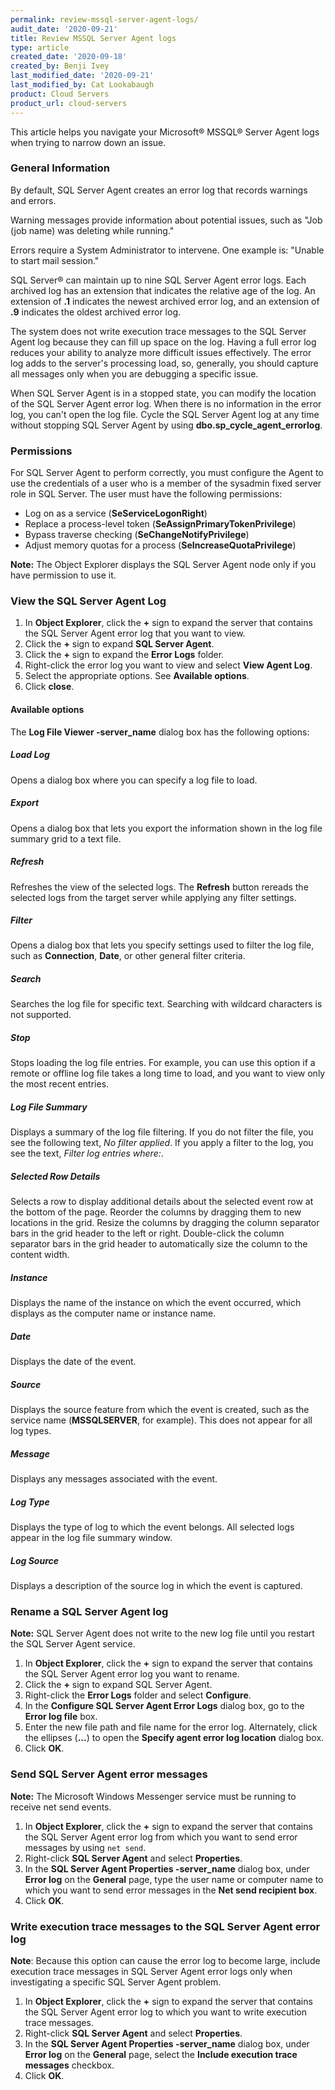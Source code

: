 ```yaml
---
permalink: review-mssql-server-agent-logs/
audit_date: '2020-09-21'
title: Review MSSQL Server Agent logs
type: article
created_date: '2020-09-18'
created_by: Benji Ivey
last_modified_date: '2020-09-21'
last_modified_by: Cat Lookabaugh
product: Cloud Servers
product_url: cloud-servers
---
```


This article helps you navigate your Microsoft&reg; MSSQL&reg; Server Agent logs when trying to narrow down an issue.

### General Information

By default, SQL Server Agent creates an error log that records warnings and errors.

Warning messages provide information about potential issues, such as "Job (job name) was deleting while running."

Errors require a System Administrator to intervene.  One example is: "Unable to start mail session." 

SQL Server&reg; can maintain up to nine SQL Server Agent error logs. Each archived log has an extension that indicates the
relative age of the log. An extension of **.1** indicates the newest archived error log, and an extension of **.9**
indicates the oldest archived error log.

The system does not write execution trace messages to the SQL Server Agent log because they can fill up space on the log.
Having a full error log reduces your ability to analyze more difficult issues effectively. The error log adds
to the server's processing load, so, generally, you should capture all messages only when you are debugging a specific issue. 

When SQL Server Agent is in a stopped state, you can modify the location of the SQL Server Agent error log. When there is
no information in the error log, you can't open the log file. Cycle the SQL Server Agent log at any time without
stopping SQL Server Agent by using **dbo.sp_cycle_agent_errorlog**.

### Permissions

For SQL Server Agent to perform correctly, you must configure the Agent to use the credentials of a user who is a member
of the sysadmin fixed server role in SQL Server. The user must have the following permissions:

- Log on as a service (**SeServiceLogonRight**)
- Replace a process-level token (**SeAssignPrimaryTokenPrivilege**)
- Bypass traverse checking (**SeChangeNotifyPrivilege**)
- Adjust memory quotas for a process (**SeIncreaseQuotaPrivilege**)

**Note:** The Object Explorer displays the SQL Server Agent node only if you have permission to use it.

### View the SQL Server Agent Log

1. In **Object Explorer**, click the **+** sign to expand the server that contains the SQL Server Agent error log that you want to view.
2. Click the **+** sign to expand **SQL Server Agent**.
3. Click the **+** sign to expand the **Error Logs** folder.
4. Right-click the error log you want to view and select **View Agent Log**.
5. Select the appropriate options. See **Available options**.
6. Click **close**.

#### Available options

The **Log File Viewer -server_name** dialog box has the following options:

##### Load Log

Opens a dialog box where you can specify a log file to load.

##### Export

Opens a dialog box that lets you export the information shown in the log file summary grid to a text file.

##### Refresh

Refreshes the view of the selected logs. The **Refresh** button rereads the selected logs from the target server while
applying any filter settings.

##### Filter

Opens a dialog box that lets you specify settings used to filter the log file, such as **Connection**, **Date**,
or other general filter criteria.

##### Search

Searches the log file for specific text. Searching with wildcard characters is not supported.

##### Stop

Stops loading the log file entries. For example, you can use this option if a remote or offline log file takes a
long time to load, and you want to view only the most recent entries.

##### Log File Summary

Displays a summary of the log file filtering. If you do not filter the file, you see the following text,
*No filter applied*. If you apply a filter to the log, you see the text, *Filter log entries where:*.

##### Selected Row Details

Selects a row to display additional details about the selected event row at the bottom of the page. Reorder the columns
by dragging them to new locations in the grid. Resize the columns by dragging the column separator bars in the grid header
to the left or right. Double-click the column separator bars in the grid header to automatically size the column to the
content width.

##### Instance

Displays the name of the instance on which the event occurred, which displays as the computer name or instance name.

##### Date

Displays the date of the event.

##### Source

Displays the source feature from which the event is created, such as the service name (**MSSQLSERVER**, for example).
This does not appear for all log types.

##### Message

Displays any messages associated with the event.

##### Log Type

Displays the type of log to which the event belongs. All selected logs appear in the log file summary window.

##### Log Source

Displays a description of the source log in which the event is captured.

### Rename a SQL Server Agent log

**Note:** SQL Server Agent does not write to the new log file until you restart the SQL Server Agent service.

1. In **Object Explorer**, click the **+** sign to expand the server that contains the SQL Server Agent error log
   you want to rename.
2. Click the **+** sign to expand SQL Server Agent.
3. Right-click the **Error Logs** folder and select **Configure**.
4. In the **Configure SQL Server Agent Error Logs** dialog box, go to the **Error log file** box.
5. Enter the new file path and file name for the error log. Alternately, click the ellipses (**...**) to open the
   **Specify agent error log location** dialog box.
5. Click **OK**.

### Send SQL Server Agent error messages

**Note:** The Microsoft Windows Messenger service must be running to receive net send events.

1. In **Object Explorer**, click the **+** sign to expand the server that contains the SQL Server Agent error log
   from which you want to send error messages by using `net send`.
2. Right-click **SQL Server Agent** and select **Properties**.
3. In the **SQL Server Agent Properties -server_name** dialog box, under **Error log** on the **General** page, type
   the user name or computer name to which you want to send error messages in the **Net send recipient box**.
4. Click **OK**.

### Write execution trace messages to the SQL Server Agent error log

**Note**: Because this option can cause the error log to become large, include execution trace messages in SQL
Server Agent error logs only when investigating a specific SQL Server Agent problem.

1. In **Object Explorer**, click the **+** sign to expand the server that contains the SQL Server Agent error
   log to which you want to write execution trace messages.
2. Right-click **SQL Server Agent** and select **Properties**.
3. In the **SQL Server Agent Properties -server_name** dialog box, under **Error log** on the **General** page,
   select the **Include execution trace messages** checkbox.
4. Click **OK**.

